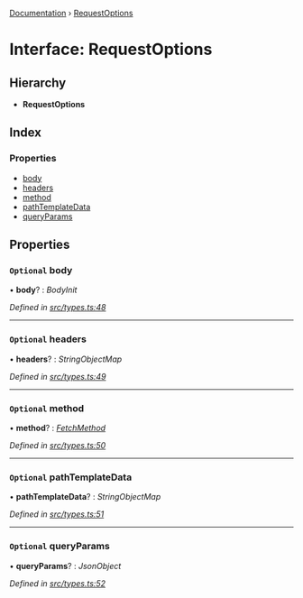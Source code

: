 [Documentation](../README.md) › [RequestOptions](requestoptions.md)

# Interface: RequestOptions

## Hierarchy

* **RequestOptions**

## Index

### Properties

* [body](requestoptions.md#optional-body)
* [headers](requestoptions.md#optional-headers)
* [method](requestoptions.md#optional-method)
* [pathTemplateData](requestoptions.md#optional-pathtemplatedata)
* [queryParams](requestoptions.md#optional-queryparams)

## Properties

### `Optional` body

• **body**? : *BodyInit*

*Defined in [src/types.ts:48](https://github.com/dylanaubrey/getta/blob/3b42b6f/src/types.ts#L48)*

___

### `Optional` headers

• **headers**? : *StringObjectMap*

*Defined in [src/types.ts:49](https://github.com/dylanaubrey/getta/blob/3b42b6f/src/types.ts#L49)*

___

### `Optional` method

• **method**? : *[FetchMethod](../README.md#fetchmethod)*

*Defined in [src/types.ts:50](https://github.com/dylanaubrey/getta/blob/3b42b6f/src/types.ts#L50)*

___

### `Optional` pathTemplateData

• **pathTemplateData**? : *StringObjectMap*

*Defined in [src/types.ts:51](https://github.com/dylanaubrey/getta/blob/3b42b6f/src/types.ts#L51)*

___

### `Optional` queryParams

• **queryParams**? : *JsonObject*

*Defined in [src/types.ts:52](https://github.com/dylanaubrey/getta/blob/3b42b6f/src/types.ts#L52)*

